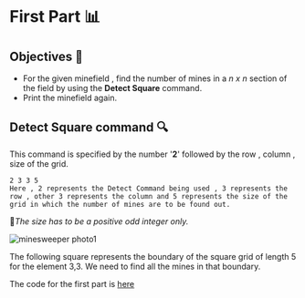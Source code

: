 # First Part  📊

## Objectives 🧮
* For the given minefield , find the number of mines in a *n x n* section of the field by using the **Detect Square** command.
* Print the minefield again.

## Detect Square command 🔍
This command is specified by the number '**2**' followed by the row , column , size of the grid.
 ```
 2 3 3 5
 Here , 2 represents the Detect Command being used , 3 represents the row , other 3 represents the column and 5 represents the size of the grid in which the number of mines are to be found out.
 ```

 🔴*The size has to be a positive odd integer only.*
 
 
 ![minesweeper photo1](https://user-images.githubusercontent.com/74143496/137640716-04642fde-c97f-4631-b072-6b04e059bdf1.png)

 

The following square represents the boundary of the square grid of length 5 for the element 3,3.
We need to find all the mines in that boundary.

The code for the first part is [here](https://github.com/cleanhand/phase-1-kartikjain2001/blob/main/Minesweeper/Stage%20-%202.c)
  
